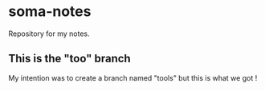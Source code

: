 # soma-notes
Repository for my notes. 

## This is the "too" branch
My intention was to create a branch named "tools" but this is what we got !
